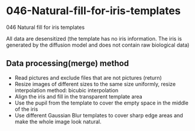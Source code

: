 # 046-Natural-fill-for-iris-templates

046 Natural fill for iris templates

All data are desensitized (the template has no iris information. The iris is generated by the diffusion model and does not contain raw biological data)

## Data processing(merge) method

- Read pictures and exclude files that are not pictures (return)
- Resize images of different sizes to the same size uniformly, resize interpolation method: bicubic interpolation
- Align the iris and fill in the transparent template area
- Use the pupil from the template to cover the empty space in the middle of the iris
- Use different Gaussian Blur templates to cover sharp edge areas and make the whole image look natural.
